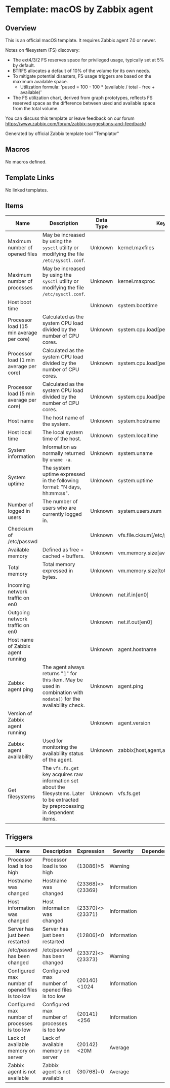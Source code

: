 # Template: macOS by Zabbix agent

## Overview
This is an official macOS template. It requires Zabbix agent 7.0 or newer.

Notes on filesystem (FS) discovery:
  - The ext4/3/2 FS reserves space for privileged usage, typically set at 5% by default.
  - BTRFS allocates a default of 10% of the volume for its own needs.
  - To mitigate potential disasters, FS usage triggers are based on the maximum available space.
    - Utilization formula: 'pused = 100 - 100 * (available / total - free + available)'
  - The FS utilization chart, derived from graph prototypes, reflects FS reserved space as the difference between used and available space from the total volume.

You can discuss this template or leave feedback on our forum https://www.zabbix.com/forum/zabbix-suggestions-and-feedback/

Generated by official Zabbix template tool "Templator"

## Macros

No macros defined.

## Template Links

No linked templates.

## Items

| Name | Description | Data Type | Key | Tags |
|------|-------------|-----------|-----|------|
| Maximum number of opened files | May be increased by using the `sysctl` utility or modifying the file `/etc/sysctl.conf`. | Unknown | kernel.maxfiles | component:os |
| Maximum number of processes | May be increased by using the `sysctl` utility or modifying the file `/etc/sysctl.conf`. | Unknown | kernel.maxproc | component:os |
| Host boot time |  | Unknown | system.boottime | component:os |
| Processor load (15 min average per core) | Calculated as the system CPU load divided by the number of CPU cores. | Unknown | system.cpu.load[percpu,avg15] | component:cpu |
| Processor load (1 min average per core) | Calculated as the system CPU load divided by the number of CPU cores. | Unknown | system.cpu.load[percpu,avg1] | component:cpu |
| Processor load (5 min average per core) | Calculated as the system CPU load divided by the number of CPU cores. | Unknown | system.cpu.load[percpu,avg5] | component:cpu |
| Host name | The host name of the system. | Unknown | system.hostname | component:os |
| Host local time | The local system time of the host. | Unknown | system.localtime | component:os |
| System information | Information as normally returned by `uname -a`. | Unknown | system.uname | component:os |
| System uptime | The system uptime expressed in the following format: "N days, hh:mm:ss". | Unknown | system.uptime | component:os |
| Number of logged in users | The number of users who are currently logged in. | Unknown | system.users.num | component:os, component:security |
| Checksum of /etc/passwd |  | Unknown | vfs.file.cksum[/etc/passwd,sha256] | component:security |
| Available memory | Defined as free + cached + buffers. | Unknown | vm.memory.size[available] | component:memory |
| Total memory | Total memory expressed in bytes. | Unknown | vm.memory.size[total] | component:memory |
| Incoming network traffic on en0 |  | Unknown | net.if.in[en0] | component:network |
| Outgoing network traffic on en0 |  | Unknown | net.if.out[en0] | component:network |
| Host name of Zabbix agent running |  | Unknown | agent.hostname | component:system |
| Zabbix agent ping | The agent always returns "1" for this item. May be used in combination with `nodata()` for the availability check. | Unknown | agent.ping | component:system |
| Version of Zabbix agent running |  | Unknown | agent.version | component:application |
| Zabbix agent availability | Used for monitoring the availability status of the agent. | Unknown | zabbix[host,agent,available] | component:system |
| Get filesystems | The `vfs.fs.get` key acquires raw information set about the filesystems. Later to be extracted by preprocessing in dependent items. | Unknown | vfs.fs.get | component:raw |
## Triggers

| Name | Description | Expression | Severity | Dependencies | Tags |
|------|-------------|------------|----------|--------------|------|
| Processor load is too high | Processor load is too high | {13086}>5 | Warning |  | scope:availability, scope:performance |
| Hostname was changed | Hostname was changed | {23368}<>{23369} | Information |  | scope:notice |
| Host information was changed | Host information was changed | {23370}<>{23371} | Information |  | scope:notice |
| Server has just been restarted | Server has just been restarted | {12806}<0 | Information |  | scope:notice |
| /etc/passwd has been changed | /etc/passwd has been changed | {23372}<>{23373} | Warning |  | scope:security |
| Configured max number of opened files is too low | Configured max number of opened files is too low | {20140}<1024 | Information |  | scope:notice, scope:performance |
| Configured max number of processes is too low | Configured max number of processes is too low | {20141}<256 | Information |  | scope:notice, scope:performance |
| Lack of available memory on server | Lack of available memory on server | {20142}<20M | Average |  | scope:capacity, scope:performance |
| Zabbix agent is not available | Zabbix agent is not available | {30768}=0 | Average |  | scope:availability |